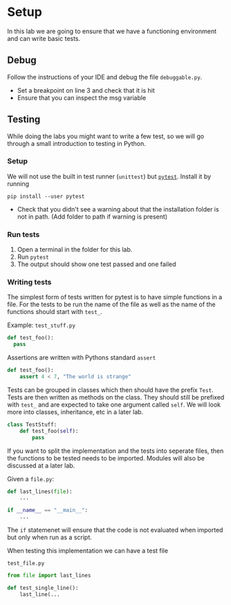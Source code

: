 # Setup

In this lab we are going to ensure that we have a functioning environment and can write basic tests.

## Debug

Follow the instructions of your IDE and debug the file `debuggable.py`.

* Set a breakpoint on line 3 and check that it is hit
* Ensure that you can inspect the msg variable

## Testing

While doing the labs you might want to write a few test, so we will go through a small introduction to testing in Python.

### Setup

We will not use the built in test runner (`unittest`) but [`pytest`](https://docs.pytest.org/en/latest/contents.html). Install it by running

```
pip install --user pytest
```

* Check that you didn't see a warning about that the installation folder is not in path. (Add folder to path if warning is present)

### Run tests

1. Open a terminal in the folder for this lab.
2. Run `pytest`
3. The output should show one test passed and one failed

###  Writing tests

The simplest form of tests written for pytest is to have simple functions in a file. For the tests to be run the name of the file as well as the name of the functions should start with `test_`.

Example: `test_stuff.py`
```python
def test_foo():
  pass
```

Assertions are written with Pythons standard `assert`

```python
def test_foo():
    assert 4 < 7, "The world is strange"
```

Tests can be grouped in classes which then should have the prefix `Test`. Tests are then written as methods on the class. They should still be prefixed with `test_` and are expected to take one argument called `self`. We will look more into classes, inheritance, etc in a later lab.

```python
class TestStuff:
    def test_foo(self):
        pass
```

If you want to split the implementation and the tests into seperate files, then the functions to be tested needs to be imported. Modules will also be discussed at a later lab.

Given a `file.py`:
```python
def last_lines(file):
    ...

if __name__ == "__main__":
    ...
```

The `if` statemenet will ensure that the code is not evaluated when imported but only when run as a script.

When testing this implementation we can have a test file

`test_file.py`
```python
from file import last_lines

def test_single_line():
    last_line(...
```